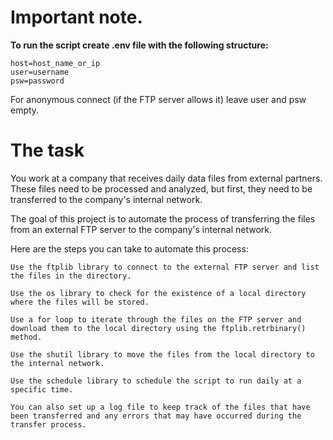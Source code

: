 # Important note.
**To run the script create .env file with the following structure:**
```
host=host_name_or_ip
user=username
psw=password
```
For anonymous connect (if the FTP server allows it) leave user and psw empty.

# The task
You work at a company that receives daily data files from external partners. These files need to be processed and analyzed, but first, they need to be transferred to the company's internal network.

The goal of this project is to automate the process of transferring the files from an external FTP server to the company's internal network.

Here are the steps you can take to automate this process:

    Use the ftplib library to connect to the external FTP server and list the files in the directory.

    Use the os library to check for the existence of a local directory where the files will be stored.

    Use a for loop to iterate through the files on the FTP server and download them to the local directory using the ftplib.retrbinary() method.

    Use the shutil library to move the files from the local directory to the internal network.

    Use the schedule library to schedule the script to run daily at a specific time.

    You can also set up a log file to keep track of the files that have been transferred and any errors that may have occurred during the transfer process.
